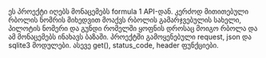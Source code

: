 ეს პროექტი იღებს მონაცემებს formula 1 API-დან. კერძოდ მითითებული რბოლის ნომრის მიხედვით მოაქვს რბოლის გამარჯვებულის სახელი, პილოტის ნომერი და გუნდი რომელში ყოფნის დროსაც მოიგო რბოლა და ამ მონაცემებს ინახავს ბაზაში. პროექტში გამოყენებული request, json და sqlite3 მოდულები. ასევე get(), status_code, header ფუნქციები. 
